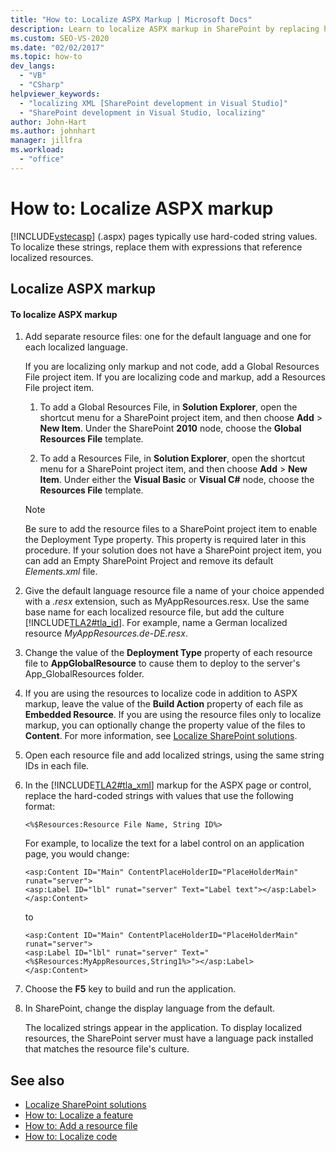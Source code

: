 ```yaml
---
title: "How to: Localize ASPX Markup | Microsoft Docs"
description: Learn to localize ASPX markup in SharePoint by replacing hard-coded string values with expressions that reference localized resources.
ms.custom: SEO-VS-2020
ms.date: "02/02/2017"
ms.topic: how-to
dev_langs:
  - "VB"
  - "CSharp"
helpviewer_keywords:
  - "localizing XML [SharePoint development in Visual Studio]"
  - "SharePoint development in Visual Studio, localizing"
author: John-Hart
ms.author: johnhart
manager: jillfra
ms.workload:
  - "office"
---
```

# How to: Localize ASPX markup
  [!INCLUDE[vstecasp](../sharepoint/includes/vstecasp-md.md)] (.aspx) pages typically use hard-coded string values. To localize these strings, replace them with expressions that reference localized resources.

## Localize ASPX markup

#### To localize ASPX markup

1. Add separate resource files: one for the default language and one for each localized language.

     If you are localizing only markup and not code, add a Global Resources File project item. If you are localizing code and markup, add a Resources File project item.

    1. To add a Global Resources File, in **Solution Explorer**, open the shortcut menu for a SharePoint project item, and then choose **Add** > **New Item**. Under the SharePoint **2010** node, choose the **Global Resources File** template.

    2. To add a Resources File, in **Solution Explorer**, open the shortcut menu for a SharePoint project item, and then choose **Add** > **New Item**. Under either the **Visual Basic** or **Visual C#** node, choose the **Resources File** template.

    > [!NOTE]
    > Be sure to add the resource files to a SharePoint project item to enable the Deployment Type property. This property is required later in this procedure. If your solution does not have a SharePoint project item, you can add an Empty SharePoint Project and remove its default *Elements.xml* file.

2. Give the default language resource file a name of your choice appended with a *.resx* extension, such as MyAppResources.resx. Use the same base name for each localized resource file, but add the culture [!INCLUDE[TLA2#tla_id](../sharepoint/includes/tla2sharptla-id-md.md)]. For example, name a German localized resource *MyAppResources.de-DE.resx*.

3. Change the value of the **Deployment Type** property of each resource file to **AppGlobalResource** to cause them to deploy to the server's App_GlobalResources folder.

4. If you are using the resources to localize code in addition to ASPX markup, leave the value of the **Build Action** property of each file as **Embedded Resource**. If you are using the resource files only to localize markup, you can optionally change the property value of the files to **Content**. For more information, see [Localize SharePoint solutions](../sharepoint/localizing-sharepoint-solutions.md).

5. Open each resource file and add localized strings, using the same string IDs in each file.

6. In the [!INCLUDE[TLA2#tla_xml](../sharepoint/includes/tla2sharptla-xml-md.md)] markup for the ASPX page or control, replace the hard-coded strings with values that use the following format:

    ```aspx-csharp
    <%$Resources:Resource File Name, String ID%>
    ```

     For example, to localize the text for a label control on an application page, you would change:

    ```aspx-csharp
    <asp:Content ID="Main" ContentPlaceHolderID="PlaceHolderMain" runat="server">
    <asp:Label ID="lbl" runat="server" Text="Label text"></asp:Label>
    </asp:Content>
    ```

     to

    ```aspx-csharp
    <asp:Content ID="Main" ContentPlaceHolderID="PlaceHolderMain" runat="server">
    <asp:Label ID="lbl" runat="server" Text="<%$Resources:MyAppResources,String1%>"></asp:Label>
    </asp:Content>
    ```

7. Choose the **F5** key to build and run the application.

8. In SharePoint, change the display language from the default.

     The localized strings appear in the application. To display localized resources, the SharePoint server must have a language pack installed that matches the resource file's culture.

## See also
- [Localize SharePoint solutions](../sharepoint/localizing-sharepoint-solutions.md)
- [How to: Localize a feature](../sharepoint/how-to-localize-a-feature.md)
- [How to: Add a resource file](../sharepoint/how-to-add-a-resource-file.md)
- [How to: Localize code](../sharepoint/how-to-localize-code.md)
